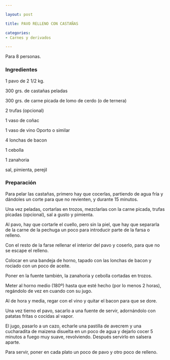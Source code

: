 ```yaml
---

layout: post

title: PAVO RELLENO CON CASTAÑAS

categories:
- Carnes y derivados

---
```


Para 8 personas.

<h3>Ingredientes</h3>

1 pavo de 2 1/2 kg.

300 grs. de castañas peladas

300 grs.   de carne picada de lomo de cerdo (o de ternera)

2 trufas (opcional)

1 vaso de coñac

1 vaso de vino Oporto o similar

4 lonchas de bacon

1 cebolla

1 zanahoria

sal, pimienta, perejil

<h3>Preparación</h3>

Para pelar las castañas, primero hay que cocerlas, partiendo de agua fría y dándoles un corte para que no revienten, y durante 15 minutos.

Una vez peladas, cortarlas en trozos, mezclarlas con la carne picada, trufas picadas (opcional), sal a gusto y pimienta.

Al pavo, hay que cortarle el cuello, pero sin la piel, que hay que separarla de la carne de la pechuga un poco para introducir parte de la farsa o relleno.

Con el resto de la farse rellenar el interior del pavo y coserlo, para que no se escape el relleno.

Colocar en una bandeja de horno, tapado con las lonchas de bacon y rociado con un poco de aceite.

Poner en la fuente también, la zanahoria y cebolla cortadas en trozos.

Meter al horno medio (180º) hasta que esté hecho (por lo menos 2 horas), regándolo de vez en cuando con su jugo.

Al de hora y media, regar con el vino y quitar el bacon para que se dore.

Una vez tierno el pavo, sacarlo a una fuente de servir, adornándolo con patatas fritas o cocidas al vapor.

El jugo, pasarlo a un cazo, echarle una pastilla de avecrem y una cucharadita de maizena disuelta en un poco de agua y dejarlo cocer 5 minutos a fuego muy suave, revolviendo. Después servirlo en salsera aparte.

Para servir, poner en cada plato un poco de pavo y otro poco de relleno.